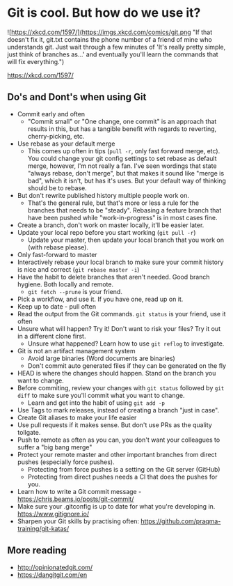 
# Git is cool. But how do we use it?

![https://xkcd.com/1597/](https://imgs.xkcd.com/comics/git.png "If that doesn't fix it, git.txt contains the phone number of a friend of mine who understands git. Just wait through a few minutes of 'It's really pretty simple, just think of branches as...' and eventually you'll learn the commands that will fix everything.")

https://xkcd.com/1597/

## Do's and Dont's when using Git

- Commit early and often
  - "Commit small" or "One change, one commit" is an approach that results in this, but has a tangible benefit with regards to reverting, cherry-picking, etc.
- Use rebase as your default merge
  - This comes up often in tips (`pull -r`, only fast forward merge, etc). You could change your git config settings to set rebase as default merge, however, I'm not really a fan. I've seen wordings that state "always rebase, don't merge", but that makes it sound like "merge is bad", which it isn't, but has it's uses. But your default way of thinking should be to rebase.
- But don't rewrite published history multiple people work on.
  - That's the general rule, but that's more or less a rule for the branches that needs to be "steady". Rebasing a feature branch that have been pushed while "work-in-progress" is in most cases fine.
- Create a branch, don't work on master locally, it'll be easier later.
- Update your local repo before you start working (`git pull -r`)
  - Update your master, then update your local branch that you work on (with rebase please).
- Only fast-forward to master
- Interactively rebase your local branch to make sure your commit history is nice and correct (`git rebase master -i`)
- Have the habit to delete branches that aren't needed. Good branch hygiene. Both locally and remote.
  -  `git fetch --prune` is your friend.
- Pick a workflow, and use it. If you have one, read up on it.
- Keep up to date - pull often
- Read the output from the Git commands. `git status` is your friend, use it often
- Unsure what will happen? Try it! Don't want to risk your files? Try it out in a different clone first.
  - Unsure what happened? Learn how to use `git reflog` to investigate.
- Git is not an artifact management system
  - Avoid large binaries (Word documents are binaries)
  - Don't commit auto generated files if they can be generated on the fly
- HEAD is where the changes should happen. Stand on the branch you want to change. 
- Before commiting, review your changes with `git status` followed by `git diff` to make sure you'll commit what you want to change.
  - Learn and get into the habit of using `git add -p`
- Use Tags to mark releases, instead of creating a branch "just in case".
- Create Git aliases to make your life easier
- Use pull requests if it makes sense. But don't use PRs as the quality tollgate.
- Push to remote as often as you can, you don't want your colleagues to suffer a "big bang merge"
- Protect your remote master and other important branches from direct pushes (especially force pushes).
  - Protecting from force pushes is a setting on the Git server (GitHub)
  - Protecting from direct pushes needs a CI that does the pushes for you.
- Learn how to write a Git commit message - https://chris.beams.io/posts/git-commit/
- Make sure your .gitconfig is up to date for what you're developing in. https://www.gitignore.io/
- Sharpen your Git skills by practising often: https://github.com/praqma-training/git-katas/

## More reading

- http://opinionatedgit.com/
- https://dangitgit.com/en
